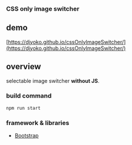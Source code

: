 ### CSS only image switcher

## demo
[https://djyoko.github.io/cssOnlyImageSwitcher/](https://djyoko.github.io/cssOnlyImageSwitcher/)

## overview
selectable image switcher **without JS**.

### build command
`npm run start`

### framework & libraries
- [Bootstrap](https://getbootstrap.com/)